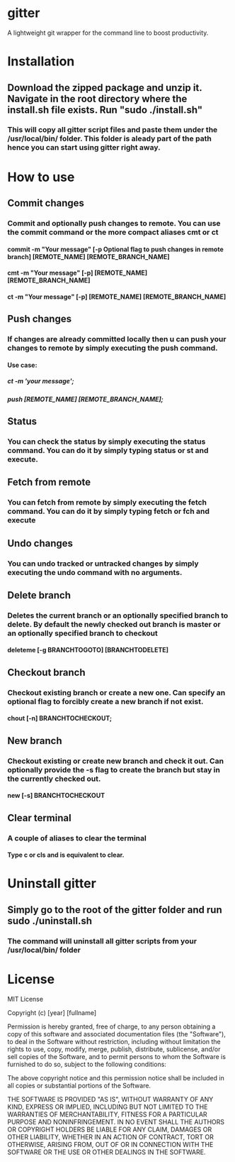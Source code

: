 # gitter

A lightweight git wrapper for the command line to boost productivity.

# Installation

## Download the zipped package and unzip it. Navigate in the root directory where the install.sh file exists. Run "sudo ./install.sh"

### This will copy all gitter script files and paste them under the /usr/local/bin/ folder. This folder is aleady part of the path hence you can start using gitter right away.

# How to use

## Commit changes

### Commit and optionally push changes to remote. You can use the commit command or the more compact aliases cmt or ct

#### commit -m "Your message" [-p Optional flag to push changes in remote branch] [REMOTE_NAME] [REMOTE_BRANCH_NAME]

#### cmt -m "Your message" [-p] [REMOTE_NAME] [REMOTE_BRANCH_NAME]

#### ct -m "Your message" [-p] [REMOTE_NAME] [REMOTE_BRANCH_NAME]

## Push changes

### If changes are already committed locally then u can push your changes to remote by simply executing the push command.

#### Use case:

##### ct -m 'your message';

##### push [REMOTE_NAME] [REMOTE_BRANCH_NAME];

## Status

### You can check the status by simply executing the status command. You can do it by simply typing status or st and execute.

## Fetch from remote

### You can fetch from remote by simply executing the fetch command. You can do it by simply typing fetch or fch and execute

## Undo changes

### You can undo tracked or untracked changes by simply executing the undo command with no arguments.

## Delete branch

### Deletes the current branch or an optionally specified branch to delete. By default the newly checked out branch is master or an optionally specified branch to checkout

#### deleteme [-g BRANCHTOGOTO] [BRANCHTODELETE]

## Checkout branch

### Checkout existing branch or create a new one. Can specify an optional flag to forcibly create a new branch if not exist.

#### chout [-n] BRANCHTOCHECKOUT;

## New branch

### Checkout existing or create new branch and check it out. Can optionally provide the -s flag to create the branch but stay in the currently checked out.

#### new [-s] BRANCHTOCHECKOUT

## Clear terminal

### A couple of aliases to clear the terminal

#### Type c or cls and is equivalent to clear.

# Uninstall gitter

## Simply go to the root of the gitter folder and run sudo ./uninstall.sh

### The command will uninstall all gitter scripts from your /usr/local/bin/ folder

# License

MIT License

Copyright (c) [year] [fullname]

Permission is hereby granted, free of charge, to any person obtaining a copy
of this software and associated documentation files (the "Software"), to deal
in the Software without restriction, including without limitation the rights
to use, copy, modify, merge, publish, distribute, sublicense, and/or sell
copies of the Software, and to permit persons to whom the Software is
furnished to do so, subject to the following conditions:

The above copyright notice and this permission notice shall be included in all
copies or substantial portions of the Software.

THE SOFTWARE IS PROVIDED "AS IS", WITHOUT WARRANTY OF ANY KIND, EXPRESS OR
IMPLIED, INCLUDING BUT NOT LIMITED TO THE WARRANTIES OF MERCHANTABILITY,
FITNESS FOR A PARTICULAR PURPOSE AND NONINFRINGEMENT. IN NO EVENT SHALL THE
AUTHORS OR COPYRIGHT HOLDERS BE LIABLE FOR ANY CLAIM, DAMAGES OR OTHER
LIABILITY, WHETHER IN AN ACTION OF CONTRACT, TORT OR OTHERWISE, ARISING FROM,
OUT OF OR IN CONNECTION WITH THE SOFTWARE OR THE USE OR OTHER DEALINGS IN THE
SOFTWARE.
